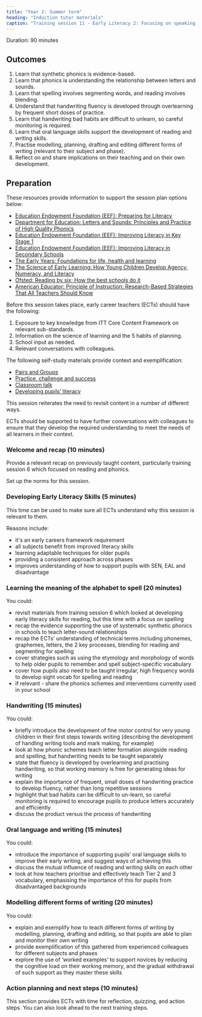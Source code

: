 ```yaml
---
title: "Year 2: Summer term"
heading: "Induction tutor materials"
caption: "Training session 11 - Early Literacy 2: Focusing on speaking, listening, writing and the role they play for all learners"
---
```


Duration: 90 minutes

## Outcomes

1. Learn that synthetic phonics is evidence-based.
2. Learn that phonics is understanding the relationship between letters and sounds.
3. Learn that spelling involves segmenting words, and reading involves blending.
4. Understand that handwriting fluency is developed through overlearning by frequent short doses of practice.
5. Learn that handwriting bad habits are difficult to unlearn, so careful monitoring is required.
6. Learn that oral language skills support the development of reading and writing skills.
7. Practise modelling, planning, drafting and editing different forms of writing (relevant to their subject and phase).
8. Reflect on and share implications on their teaching and on their own development.

## Preparation

These resources provide information to support the session plan options below: 

- [Education Endowment Foundation (EEF): Preparing for Literacy](https://educationendowmentfoundation.org.uk/education-evidence/guidance-reports/literacy-early-years)
- [Department for Education: Letters and Sounds: Principles and Practice of High Quality Phonics](https://assets.publishing.service.gov.uk/government/uploads/system/uploads/attachment_data/file/190599/Letters_and_Sounds_-_DFES-00281-2007.pdf)
- [Education Endowment Foundation (EEF): Improving Literacy in Key Stage 1](https://educationendowmentfoundation.org.uk/education-evidence/guidance-reports/literacy-ks-1)
- [Education Endowment Foundation (EEF): Improving Literacy in Secondary Schools](https://educationendowmentfoundation.org.uk/education-evidence/guidance-reports/literacy-ks3-ks4)
- [The Early Years: Foundations for life, health and learning](https://assets.publishing.service.gov.uk/government/uploads/system/uploads/attachment_data/file/180919/DFE-00177-2011.pdf)
- [The Science of Early Learning: How Young Children Develop Agency, Numeracy, and Literacy](https://www.deansforimpact.org/files/assets/thescienceofearlylearning.pdf)
- [Ofsted: Reading by six; How the best schools do it](https://assets.publishing.service.gov.uk/government/uploads/system/uploads/attachment_data/file/379093/Reading_20by_20six.pdf)
- [American Educator: Principle of Instruction: Research-Based Strategies That All Teachers Should Know](https://www.aft.org/sites/default/files/Rosenshine.pdf)

Before this session takes place, early career teachers (ECTs) should have the following:

1. Exposure to key knowledge from ITT Core Content Framework on relevant sub-standards.
2. Information on the science of learning and the 5 habits of planning.
3. School input as needed. 
4. Relevant conversations with colleagues.

The following self-study materials provide context and exemplification:

- [Pairs and Groups](/ambition-institute/year-1-behaviour/autumn-week-11-ect-video)
- [Practice, challenge and success](/ambition-institute/year-1-instruction/spring-week-7-ect-video)
- [Classroom talk](/ambition-institute/year-1-instruction/spring-week-11-ect-video)
- [Developing pupils’ literacy](/ambition-institute/year-1-subject/summer-week-7-ect-video)

This session reiterates the need to revisit content in a number of different ways.

ECTs should be supported to have further conversations with colleagues to ensure that they develop the required understanding to meet the needs of all learners in their context.

### Welcome and recap (10 minutes)

Provide a relevant recap on previously taught content, particularly training session 6 which focused on reading and phonics.

Set up the norms for this session.

### Developing Early Literacy Skills (5 minutes) 

This time can be used to make sure all ECTs understand why this session is relevant to them.

Reasons include:

- it's an early careers framework requirement
- all subjects benefit from improved literacy skills
- learning adaptable techniques for older pupils
- providing a consistent approach across phases
- improves understanding of how to support pupils with SEN, EAL and disadvantage

### Learning the meaning of the alphabet to spell (20 minutes)

You could:

- revisit materials from training session 6 which looked at developing early literacy skills for reading, but this time with a focus on spelling
- recap the evidence supporting the use of systematic synthetic phonics in schools to teach letter-sound relationships
- recap the ECTs’ understanding of technical terms including phonemes, graphemes, letters, the 2 key processes, blending for reading and segmenting for spelling
- cover strategies such as using the etymology and morphology of words to help older pupils to remember and spell subject-specific vocabulary
- cover how pupils also need to be taught irregular, high frequency words to develop sight vocab for spelling and reading
- if relevant - share the phonics schemes and interventions currently used in your school

### Handwriting (15 minutes)

You could:

- briefly introduce the development of fine motor control for very young children in their first steps towards writing (describing the development of handling writing tools and mark making, for example)
- look at how phonic schemes teach letter formation alongside reading and spelling, but handwriting needs to be taught separately
- state that fluency is developed by overlearning and practising handwriting, so that working memory is free for generating ideas for writing
- explain the importance of frequent, small doses of handwriting practice to develop fluency, rather than long repetitive sessions
- highlight that bad habits can be difficult to un-learn, so careful monitoring is required to encourage pupils to produce letters accurately and efficiently
- discuss the product versus the process of handwriting

### Oral language and writing (15 minutes) 

You could:

- introduce the importance of supporting pupils’ oral language skills to improve their early writing, and suggest ways of achieving this
- discuss the mutual influence of reading and writing skills on each other
- look at how teachers prioritise and effectively teach Tier 2 and 3 vocabulary, emphasising the importance of this for pupils from disadvantaged backgrounds

### Modelling different forms of writing (20 minutes) 

You could:

- explain and exemplify how to teach different forms of writing by modelling, planning, drafting and editing, so that pupils are able to plan and monitor their own writing
- provide exemplification of this gathered from experienced colleagues for different subjects and phases
- explore the use of ‘worked examples’ to support novices by reducing the cognitive load on their working memory, and the gradual withdrawal of such support as they master these skills

### Action planning and next steps (10 minutes) 

This section provides ECTs with time for reflection, quizzing, and action steps. You can also look ahead to the next training steps.